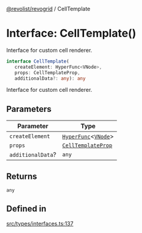 [@revolist/revogrid](README.md) / CellTemplate

# Interface: CellTemplate()

Interface for custom cell renderer.

```ts
interface CellTemplate(
   createElement: HyperFunc<VNode>, 
   props: CellTemplateProp, 
   additionalData?: any): any
```

Interface for custom cell renderer.

## Parameters

| Parameter | Type |
| ------ | ------ |
| `createElement` | [`HyperFunc`](Interface.HyperFunc.md)\<[`VNode`](Interface.VNode.md)\> |
| `props` | [`CellTemplateProp`](Interface.CellTemplateProp.md) |
| `additionalData`? | `any` |

## Returns

`any`

## Defined in

[src/types/interfaces.ts:137](https://github.com/revolist/revogrid/blob/69d5bd9cb55a69f54242342681dca616def73994/src/types/interfaces.ts#L137)

